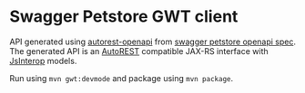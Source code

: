 # Swagger Petstore GWT client

API generated using [autorest-openapi](https://github.com/ibaca/autorest-openapi) from 
[swagger petstore openapi spec](http://petstore.swagger.io/). The generated API is an 
[AutoREST](https://github.com/intendia-oss/autorest/) compatible JAX-RS interface with 
[JsInterop](https://docs.google.com/document/d/10fmlEYIHcyead_4R1S5wKGs1t2I7Fnp_PaNaa7XTEk0/edit?usp=sharing) models.

Run using `mvn gwt:devmode` and package using `mvn package`.
